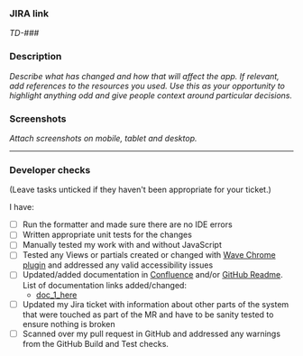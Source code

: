 ### JIRA link
_TD-###_

### Description
_Describe what has changed and how that will affect the app. If relevant, add references to the resources you used. Use this as your opportunity to highlight anything odd and give people context around particular decisions._

### Screenshots
_Attach screenshots on mobile, tablet and desktop._

-----
### Developer checks
(Leave tasks unticked if they haven't been appropriate for your ticket.)

I have:
- [ ] Run the formatter and made sure there are no IDE errors
- [ ] Written appropriate unit tests for the changes
- [ ] Manually tested my work with and without JavaScript
- [ ] Tested any Views or partials created or changed with [Wave Chrome plugin](https://chrome.google.com/webstore/detail/wave-evaluation-tool/jbbplnpkjmmeebjpijfedlgcdilocofh/related) and addressed any valid accessibility issues
- [ ] Updated/added documentation in [Confluence](https://hee-tis.atlassian.net/wiki/spaces/TP/pages/3477930003/Learning+Hub) and/or [GitHub Readme](https://github.com/TechnologyEnhancedLearning/LearningHub.Nhs.UserApi/blob/master/README.md). List of documentation links added/changed:
  - [doc_1_here](link_1_here)
- [ ] Updated my Jira ticket with information about other parts of the system that were touched as part of the MR and have to be sanity tested to ensure nothing is broken
- [ ] Scanned over my pull request in GitHub and addressed any warnings from the GitHub Build and Test checks.
